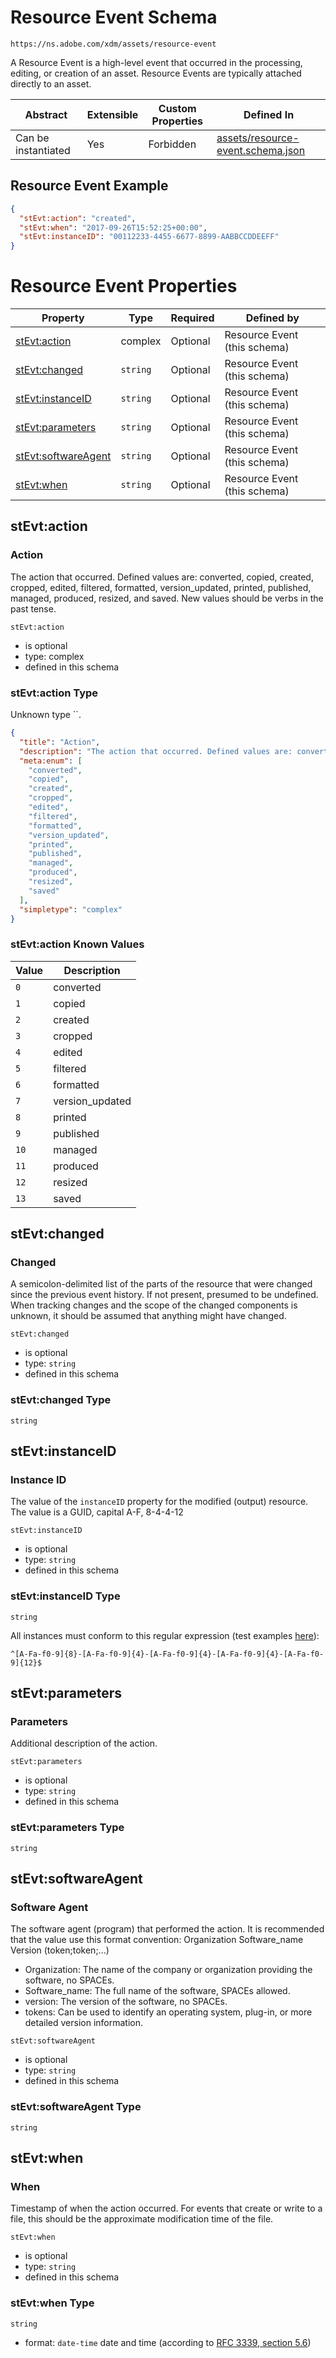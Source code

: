 ---
---

# Resource Event Schema

```
https://ns.adobe.com/xdm/assets/resource-event
```

A Resource Event is a high-level event that occurred in the processing, editing, or creation of an asset.
Resource Events are typically attached directly to an asset.

| Abstract | Extensible | Custom Properties | Defined In |
|----------|------------|-------------------|------------|
| Can be instantiated | Yes | Forbidden | [assets/resource-event.schema.json](assets/resource-event.schema.json) |

## Resource Event Example
```json
{
  "stEvt:action": "created",
  "stEvt:when": "2017-09-26T15:52:25+00:00",
  "stEvt:instanceID": "00112233-4455-6677-8899-AABBCCDDEEFF"
}
```

# Resource Event Properties

| Property | Type | Required | Defined by |
|----------|------|----------|------------|
| [stEvt:action](#stEvt:action) | complex | Optional | Resource Event (this schema) |
| [stEvt:changed](#stEvt:changed) | `string` | Optional | Resource Event (this schema) |
| [stEvt:instanceID](#stEvt:instanceID) | `string` | Optional | Resource Event (this schema) |
| [stEvt:parameters](#stEvt:parameters) | `string` | Optional | Resource Event (this schema) |
| [stEvt:softwareAgent](#stEvt:softwareAgent) | `string` | Optional | Resource Event (this schema) |
| [stEvt:when](#stEvt:when) | `string` | Optional | Resource Event (this schema) |

## stEvt:action
### Action

The action that occurred. Defined values are: converted, copied, created, cropped, edited, filtered, formatted, version_updated, printed, published, managed, produced, resized, and saved. New values should be verbs in the past tense.

`stEvt:action`
* is optional
* type: complex
* defined in this schema

### stEvt:action Type

Unknown type ``.

```json
{
  "title": "Action",
  "description": "The action that occurred. Defined values are: converted, copied, created, cropped, edited, filtered, formatted, version_updated, printed, published, managed, produced, resized, and saved. New values should be verbs in the past tense.",
  "meta:enum": [
    "converted",
    "copied",
    "created",
    "cropped",
    "edited",
    "filtered",
    "formatted",
    "version_updated",
    "printed",
    "published",
    "managed",
    "produced",
    "resized",
    "saved"
  ],
  "simpletype": "complex"
}
```


### stEvt:action Known Values
| Value | Description |
|-------|-------------|
| `0` | converted |
| `1` | copied |
| `2` | created |
| `3` | cropped |
| `4` | edited |
| `5` | filtered |
| `6` | formatted |
| `7` | version_updated |
| `8` | printed |
| `9` | published |
| `10` | managed |
| `11` | produced |
| `12` | resized |
| `13` | saved |




## stEvt:changed
### Changed

A semicolon-delimited list of the parts of the resource that were changed since the previous event history. If not present, presumed to be undefined. When tracking changes and the scope of the changed components is unknown, it should be assumed that anything might have changed.

`stEvt:changed`
* is optional
* type: `string`
* defined in this schema

### stEvt:changed Type


`string`






## stEvt:instanceID
### Instance ID

The value of the `instanceID` property for the modified (output) resource. The value is a GUID, capital A-F, 8-4-4-12

`stEvt:instanceID`
* is optional
* type: `string`
* defined in this schema

### stEvt:instanceID Type


`string`


All instances must conform to this regular expression 
(test examples [here](https://regexr.com/?expression=%5E%5BA-Fa-f0-9%5D%7B8%7D-%5BA-Fa-f0-9%5D%7B4%7D-%5BA-Fa-f0-9%5D%7B4%7D-%5BA-Fa-f0-9%5D%7B4%7D-%5BA-Fa-f0-9%5D%7B12%7D%24)):
```regex
^[A-Fa-f0-9]{8}-[A-Fa-f0-9]{4}-[A-Fa-f0-9]{4}-[A-Fa-f0-9]{4}-[A-Fa-f0-9]{12}$
```






## stEvt:parameters
### Parameters

Additional description of the action.

`stEvt:parameters`
* is optional
* type: `string`
* defined in this schema

### stEvt:parameters Type


`string`






## stEvt:softwareAgent
### Software Agent

The software agent (program) that performed the action.
It is recommended that the value use this format convention:
Organization Software_name Version (token;token;...)
- Organization: The name of the company or organization providing the software, no SPACEs.
- Software_name: The full name of the software, SPACEs allowed.
- version: The version of the software, no SPACEs.
- tokens: Can be used to identify an operating system, plug-in, or more detailed version information.

`stEvt:softwareAgent`
* is optional
* type: `string`
* defined in this schema

### stEvt:softwareAgent Type


`string`






## stEvt:when
### When

Timestamp of when the action occurred. For events that create or write to a file, this should be the approximate modification time of the file.

`stEvt:when`
* is optional
* type: `string`
* defined in this schema

### stEvt:when Type


`string`
* format: `date-time` date and time (according to [RFC 3339, section 5.6](http://tools.ietf.org/html/rfc3339))





